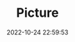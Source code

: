 ---
weight: 1
images:
- /images/edited/45.jpeg
title: Picture
date: 2022-10-24 22:59:53
tags:
- luminar
- work
---